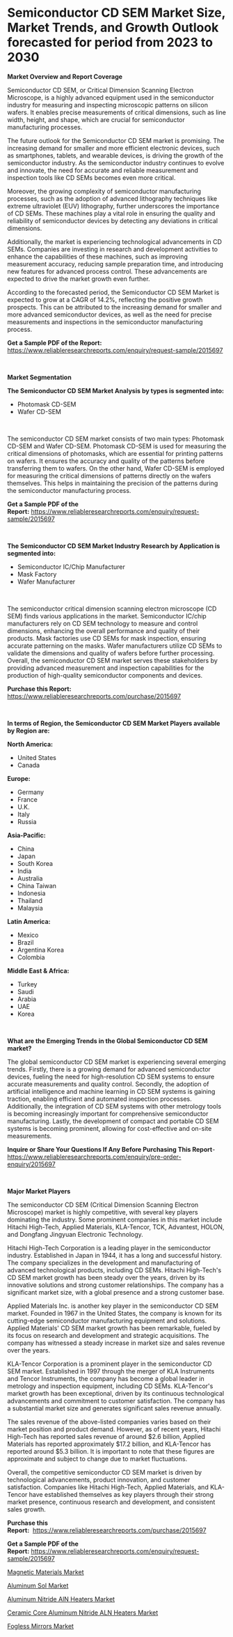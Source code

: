 <p><h1>Semiconductor CD SEM Market Size, Market Trends, and Growth Outlook forecasted for period from 2023 to 2030</h1></p><p><strong>Market Overview and Report Coverage</strong></p>
<p><p>Semiconductor CD SEM, or Critical Dimension Scanning Electron Microscope, is a highly advanced equipment used in the semiconductor industry for measuring and inspecting microscopic patterns on silicon wafers. It enables precise measurements of critical dimensions, such as line width, height, and shape, which are crucial for semiconductor manufacturing processes.</p><p>The future outlook for the Semiconductor CD SEM market is promising. The increasing demand for smaller and more efficient electronic devices, such as smartphones, tablets, and wearable devices, is driving the growth of the semiconductor industry. As the semiconductor industry continues to evolve and innovate, the need for accurate and reliable measurement and inspection tools like CD SEMs becomes even more critical.</p><p>Moreover, the growing complexity of semiconductor manufacturing processes, such as the adoption of advanced lithography techniques like extreme ultraviolet (EUV) lithography, further underscores the importance of CD SEMs. These machines play a vital role in ensuring the quality and reliability of semiconductor devices by detecting any deviations in critical dimensions.</p><p>Additionally, the market is experiencing technological advancements in CD SEMs. Companies are investing in research and development activities to enhance the capabilities of these machines, such as improving measurement accuracy, reducing sample preparation time, and introducing new features for advanced process control. These advancements are expected to drive the market growth even further.</p><p>According to the forecasted period, the Semiconductor CD SEM Market is expected to grow at a CAGR of 14.2%, reflecting the positive growth prospects. This can be attributed to the increasing demand for smaller and more advanced semiconductor devices, as well as the need for precise measurements and inspections in the semiconductor manufacturing process.</p></p>
<p><strong>Get a Sample PDF of the Report:</strong> <a href="https://www.reliableresearchreports.com/enquiry/request-sample/2015697">https://www.reliableresearchreports.com/enquiry/request-sample/2015697</a></p>
<p>&nbsp;</p>
<p><strong>Market Segmentation</strong></p>
<p><strong>The Semiconductor CD SEM Market Analysis by types is segmented into:</strong></p>
<p><ul><li>Photomask CD-SEM</li><li>Wafer CD-SEM</li></ul></p>
<p>&nbsp;</p>
<p><p>The semiconductor CD SEM market consists of two main types: Photomask CD-SEM and Wafer CD-SEM. Photomask CD-SEM is used for measuring the critical dimensions of photomasks, which are essential for printing patterns on wafers. It ensures the accuracy and quality of the patterns before transferring them to wafers. On the other hand, Wafer CD-SEM is employed for measuring the critical dimensions of patterns directly on the wafers themselves. This helps in maintaining the precision of the patterns during the semiconductor manufacturing process.</p></p>
<p><strong>Get a Sample PDF of the Report:</strong>&nbsp;<a href="https://www.reliableresearchreports.com/enquiry/request-sample/2015697">https://www.reliableresearchreports.com/enquiry/request-sample/2015697</a></p>
<p>&nbsp;</p>
<p><strong>The Semiconductor CD SEM Market Industry Research by Application is segmented into:</strong></p>
<p><ul><li>Semiconductor IC/Chip Manufacturer</li><li>Mask Factory</li><li>Wafer Manufacturer</li></ul></p>
<p>&nbsp;</p>
<p><p>The semiconductor critical dimension scanning electron microscope (CD SEM) finds various applications in the market. Semiconductor IC/chip manufacturers rely on CD SEM technology to measure and control dimensions, enhancing the overall performance and quality of their products. Mask factories use CD SEMs for mask inspection, ensuring accurate patterning on the masks. Wafer manufacturers utilize CD SEMs to validate the dimensions and quality of wafers before further processing. Overall, the semiconductor CD SEM market serves these stakeholders by providing advanced measurement and inspection capabilities for the production of high-quality semiconductor components and devices.</p></p>
<p><strong>Purchase this Report:</strong>&nbsp; <a href="https://www.reliableresearchreports.com/purchase/2015697">https://www.reliableresearchreports.com/purchase/2015697</a></p>
<p>&nbsp;</p>
<p><strong>In terms of Region, the Semiconductor CD SEM Market Players available by Region are:</strong></p>
<p>
    <p> <strong> North America: </strong>
        <ul>
            <li>United States</li>
            <li>Canada</li>
        </ul>
        </p> 
    <p> <strong> Europe: </strong>
        <ul>
            <li>Germany</li>
            <li>France</li>
            <li>U.K.</li>
            <li>Italy</li>
            <li>Russia</li>
        </ul>
        </p> 
    <p> <strong> Asia-Pacific: </strong>
        <ul>
            <li>China</li>
            <li>Japan</li>
            <li>South Korea</li>
            <li>India</li>
            <li>Australia</li>
            <li>China Taiwan</li>
            <li>Indonesia</li>
            <li>Thailand</li>
            <li>Malaysia</li>
        </ul>
        </p> 
    <p> <strong> Latin America: </strong>
        <ul>
            <li>Mexico</li>
            <li>Brazil</li>
            <li>Argentina Korea</li>
            <li>Colombia</li>
        </ul>
        </p> 
    <p> <strong> Middle East & Africa: </strong>
        <ul>
            <li>Turkey</li>
            <li>Saudi</li>
            <li>Arabia</li>
            <li>UAE</li>
            <li>Korea</li>
        </ul>
    </p>
    </p>
<p>&nbsp;</p>
<p><strong>What are the Emerging Trends in the Global Semiconductor CD SEM market?</strong></p>
<p><p>The global semiconductor CD SEM market is experiencing several emerging trends. Firstly, there is a growing demand for advanced semiconductor devices, fueling the need for high-resolution CD SEM systems to ensure accurate measurements and quality control. Secondly, the adoption of artificial intelligence and machine learning in CD SEM systems is gaining traction, enabling efficient and automated inspection processes. Additionally, the integration of CD SEM systems with other metrology tools is becoming increasingly important for comprehensive semiconductor manufacturing. Lastly, the development of compact and portable CD SEM systems is becoming prominent, allowing for cost-effective and on-site measurements.</p></p>
<p><strong>Inquire or Share Your Questions If Any Before Purchasing This Report</strong>- <a href="https://www.reliableresearchreports.com/enquiry/pre-order-enquiry/2015697">https://www.reliableresearchreports.com/enquiry/pre-order-enquiry/2015697</a></p>
<p>&nbsp;</p>
<p><strong>Major Market Players</strong></p>
<p><p>The semiconductor CD SEM (Critical Dimension Scanning Electron Microscope) market is highly competitive, with several key players dominating the industry. Some prominent companies in this market include Hitachi High-Tech, Applied Materials, KLA-Tencor, TCK, Advantest, HOLON, and Dongfang Jingyuan Electronic Technology.</p><p>Hitachi High-Tech Corporation is a leading player in the semiconductor industry. Established in Japan in 1944, it has a long and successful history. The company specializes in the development and manufacturing of advanced technological products, including CD SEMs. Hitachi High-Tech's CD SEM market growth has been steady over the years, driven by its innovative solutions and strong customer relationships. The company has a significant market size, with a global presence and a strong customer base.</p><p>Applied Materials Inc. is another key player in the semiconductor CD SEM market. Founded in 1967 in the United States, the company is known for its cutting-edge semiconductor manufacturing equipment and solutions. Applied Materials' CD SEM market growth has been remarkable, fueled by its focus on research and development and strategic acquisitions. The company has witnessed a steady increase in market size and sales revenue over the years.</p><p>KLA-Tencor Corporation is a prominent player in the semiconductor CD SEM market. Established in 1997 through the merger of KLA Instruments and Tencor Instruments, the company has become a global leader in metrology and inspection equipment, including CD SEMs. KLA-Tencor's market growth has been exceptional, driven by its continuous technological advancements and commitment to customer satisfaction. The company has a substantial market size and generates significant sales revenue annually.</p><p>The sales revenue of the above-listed companies varies based on their market position and product demand. However, as of recent years, Hitachi High-Tech has reported sales revenue of around $2.6 billion, Applied Materials has reported approximately $17.2 billion, and KLA-Tencor has reported around $5.3 billion. It is important to note that these figures are approximate and subject to change due to market fluctuations.</p><p>Overall, the competitive semiconductor CD SEM market is driven by technological advancements, product innovation, and customer satisfaction. Companies like Hitachi High-Tech, Applied Materials, and KLA-Tencor have established themselves as key players through their strong market presence, continuous research and development, and consistent sales growth.</p></p>
<p><strong>Purchase this Report:</strong>&nbsp;&nbsp;<a href="https://www.reliableresearchreports.com/purchase/2015697">https://www.reliableresearchreports.com/purchase/2015697</a></p>
<p></p>
<p><strong>Get a Sample PDF of the Report:</strong>&nbsp;<a href="https://www.reliableresearchreports.com/enquiry/request-sample/2015697">https://www.reliableresearchreports.com/enquiry/request-sample/2015697</a></p>
<p><p><a href="https://medium.com/@allelee654/decoding-magnetic-materials-market-metrics-market-share-trends-and-growth-patterns-40424c70a2aa">Magnetic Materials Market</a></p><p><a href="https://medium.com/@kiannoel89776554/decoding-aluminum-sol-market-metrics-market-share-trends-and-growth-patterns-2346d8883554">Aluminum Sol Market</a></p><p><a href="https://github.com/sndrkn/Market-Research-Report-List-1/blob/main/aluminum-nitride-aln-heaters-market.md">Aluminum Nitride AlN Heaters Market</a></p><p><a href="https://github.com/melchekhinf/Market-Research-Report-List-1/blob/main/ceramic-core-aluminum-nitride-aln-heaters-market.md">Ceramic Core Aluminum Nitride ALN Heaters Market</a></p><p><a href="https://www.linkedin.com/pulse/fogless-mirrors-market-research-report-provides-thorough-mrzkf/">Fogless Mirrors Market</a></p></p>